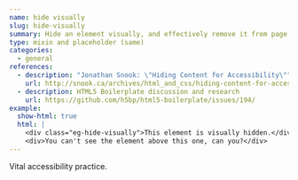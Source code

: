 ```yaml
---
name: hide visually
slug: hide-visually
summary: Hide an element visually, and effectively remove it from page layout, without hiding it from screen readers.
type: mixin and placeholder (same)
categories:
  - general
references:
  - description: "Jonathan Snook: \"Hiding Content for Accessibility\""
    url: http://snook.ca/archives/html_and_css/hiding-content-for-accessibility
  - description: HTML5 Boilerplate discussion and research
    url: https://github.com/h5bp/html5-boilerplate/issues/194/
example:
  show-html: true
  html: |
    <div class="eg-hide-visually">This element is visually hidden.</div>
    <div>You can't see the element above this one, can you?</div>
---
```


Vital accessibility practice.